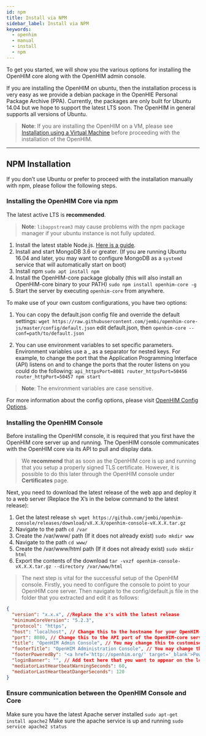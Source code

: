 ```yaml
---
id: npm
title: Install via NPM
sidebar_label: Install via NPM
keywords:
  - openhim
  - manual
  - install
  - npm
---
```


To get you started, we will show you the various options for installing the OpenHIM core along with the OpenHIM admin console.

If you are installing the OpenHIM on ubuntu, then the installation process is very easy as we provide a debian package in the OpenHIE Personal Package Archive (PPA). Currently, the packages are only built for Ubuntu 14.04 but we hope to support the latest LTS soon. The OpenHIM in general supports all versions of Ubuntu.

> **Note**: If you are installing the OpenHIM on a VM, please see [Installation using a Virtual Machine](#installation-using-a-virtual-machine) before proceeding with the installation of the OpenHIM.

---

## NPM Installation

If you don’t use Ubuntu or prefer to proceed with the installation manually with npm, please follow the following steps.

### Installing the OpenHIM Core via npm

The latest active LTS is **recommended**.

> **Note**: `libappstream3` may cause problems with the npm package manager if your ubuntu instance is not fully updated.

1. Install the latest stable Node.js. [Here is a guide](https://www.digitalocean.com/community/tutorials/how-to-install-node-js-on-ubuntu-18-04).
1. Install and start MongoDB 3.6 or greater. (If you are running Ubuntu 16.04 and later, you may want to configure MongoDB as a `systemd` service that will automatically start on boot)
1. Install npm `sudo apt install npm`
1. Install the OpenHIM-core package globally (this will also install an OpenHIM-core binary to your PATH) `sudo npm install openhim-core -g`
1. Start the server by executing `openhim-core` from anywhere.

To make use of your own custom configurations, you have two options:

1. You can copy the default.json config file and override the default settings: `wget https://raw.githubusercontent.com/jembi/openhim-core-js/master/config/default.json` edit default.json, then `openhim-core --conf=path/to/default.json`

1. You can use environment variables to set specific parameters. Environment variables use a \_ as a separator for nested keys. For example, to change the port that the Application Programming Interface (API) listens on and to change the ports that the router listens on you could do the following: `api_httpsPort=8081 router_httpsPort=50456 router_httpPort=50457 npm start`

> **Note**: The environment variables are case sensitive.

For more information about the config options, please visit [OpenHIM Config Options](https://github.com/jembi/openhim-core-js/blob/master/config/config.md).

### Installing the OpenHIM Console

Before installing the OpenHIM console, it is required that you first have the OpenHIM core server up and running. The OpenHIM console communicates with the OpenHIM core via its API to pull and display data.

> We **recommend** that as soon as the OpenHIM core is up and running that you setup a properly signed TLS certificate. However, it is possible to do this later through the OpenHIM console under **Certificates** page.

Next, you need to download the latest release of the web app and deploy it to a web server (Replace the X’s in the below command to the latest release):

1. Get the latest release `sh wget https://github.com/jembi/openhim-console/releases/download/vX.X.X/openhim-console-vX.X.X.tar.gz`
1. Navigate to the path `cd /var`
1. Create the /var/www/ path (If it does not already exist) `sudo mkdir www`
1. Navigate to the path `cd www/`
1. Create the /var/www/html path (If it does not already exist) `sudo mkdir html`
1. Export the contents of the download `tar -vxzf openhim-console-vX.X.X.tar.gz --directory /var/www/html`

> The next step is vital for the successful setup of the OpenHIM console. Firstly, you need to configure the console to point to your OpenHIM core server. Then navigate to the config/default.js file in the folder that you extracted and edit it as follows:

```json
{
  "version": "x.x.x", //Replace the x's with the latest release
  "minimumCoreVersion": "5.2.3",
  "protocol": "https",
  "host": "localhost", // Change this to the hostname for your OpenHIM-core server (This hostname MUST be publicly accessible)
  "port": 8080, // Change this to the API port of the OpenHIM-core server, default is 8080 (This port MUST be publicly accessible)
  "title": "OpenHIM Admin Console", // You may change this to customise the title of the OpenHIM-console instance
  "footerTitle": "OpenHIM Administration Console", // You may change this to customise the footer of the OpenHIM-console instance
  "footerPoweredBy": "<a href='http://openhim.org/' target='_blank'>Powered by OpenHIM</a>",
  "loginBanner": "", // Add text here that you want to appear on the login screen, if any.
  "mediatorLastHeartbeatWarningSeconds": 60,
  "mediatorLastHeartbeatDangerSeconds": 120
}
```

### Ensure communication between the OpenHIM Console and Core

Make sure you have the latest Apache server installed `sudo apt-get install apache2`
Make sure the apache service is up and running `sudo service apache2 status`
